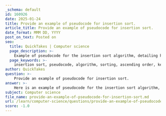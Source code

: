 ```yaml
---
_schema: default
id: 160926
date: 2025-01-24
title: Provide an example of pseudocode for insertion sort.
article_title: Provide an example of pseudocode for insertion sort.
date_format: MMM DD, YYYY
post_on_text: Posted on
seo:
  title: QuickTakes | Computer science
  page_description: >-
    Example of pseudocode for the insertion sort algorithm, detailing how the sorting process works for an array in ascending order.
  page_keywords: >-
    insertion sort, pseudocode, algorithm, sorting, ascending order, key, elements, array, small datasets, nearly sorted arrays
author: QuickTakes
question: >-
    Provide an example of pseudocode for insertion sort.
answer: >-
    Here is an example of pseudocode for the insertion sort algorithm, which sorts an array in ascending order:\n\n```plaintext\nInsertionSort(array A)\n    for i from 1 to length(A) - 1 do\n        key = A[i]\n        j = i - 1\n        \n        // Move elements of A[0..i-1], that are greater than key,\n        // to one position ahead of their current position\n        while j >= 0 and A[j] > key do\n            A[j + 1] = A[j]\n            j = j - 1\n        \n        A[j + 1] = key\n```\n\n### Explanation:\n1. The algorithm iterates through the array starting from the second element (index 1).\n2. For each element (referred to as `key`), it compares it with the elements in the sorted portion of the array (to its left).\n3. If the `key` is smaller than the compared element, the compared element is shifted one position to the right.\n4. This process continues until the correct position for the `key` is found, at which point the `key` is inserted into that position.\n5. The process repeats until the entire array is sorted.\n\nThis pseudocode effectively captures the essence of the insertion sort algorithm, which is particularly efficient for small datasets or nearly sorted arrays.
subject: Computer science
file_name: provide-an-example-of-pseudocode-for-insertion-sort.md
url: /learn/computer-science/questions/provide-an-example-of-pseudocode-for-insertion-sort
score: -1.0
---
```


&nbsp;